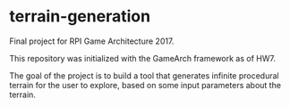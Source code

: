 # terrain-generation
Final project for RPI Game Architecture 2017.

This repository was initialized with the GameArch framework as of HW7.

The goal of the project is to build a tool that generates infinite procedural terrain for the user to explore, based on some input parameters about the terrain.
